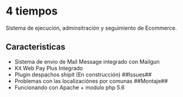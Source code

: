 # 4 tiempos #
Sistema de ejecución, adminsitración y seguimiento de Ecommerce. <br />
## Caracteristicas ##
 * Sistema de envio de Mail Message integrado con Mailgun
 * Kit Web Pay Plus Integrado
 * Plugin despachos shipit (En construcción)
##Issues##
 * Problemas con las localizaciónes por comunas
##Montaje##
 * Funcionando con Apache + modulo php 5.6
